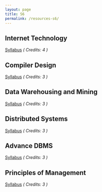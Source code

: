 ```yaml
---
layout: page
title: S6
permalink: /resources-s6/
---
```




## **Internet Technology**
[Syllabus][it-syll] *( Credits: 4 )*  <br/>

## **Compiler Design**
[Syllabus][cd-syll] *( Credits: 3 )*  <br/>

## **Data Warehousing and Mining**
[Syllabus][dwm-syll] *( Credits: 3 )*  <br/>

## **Distributed Systems**
[Syllabus][ds-syll] *( Credits: 3 )*  <br/>

## **Advance DBMS**
[Syllabus][adbms-syll] *( Credits: 3 )*  <br/>

## **Principles of Management**
[Syllabus][pom-syll] *( Credits: 3 )*  <br/>





[it-syll]: year3/resources/IT/IT302_Internet_technology.pdf
[cd-syll]: year3/resources/CD/CS304_Compiler_Design.pdf
[dwm-syll]: year3/resources/DWM/IT304_Data_Warehousing_and_Mining.pdf
[ds-syll]: year3/resources/DS/IT306_Distributed_Systems.pdf
[adbms-syll]: year3/resources/ADMS/IT366_Advanced_Database_Management_Systems.pdf
[pom-syll]: year3/resources/POM/HS300_Principles_of_management.pdf
